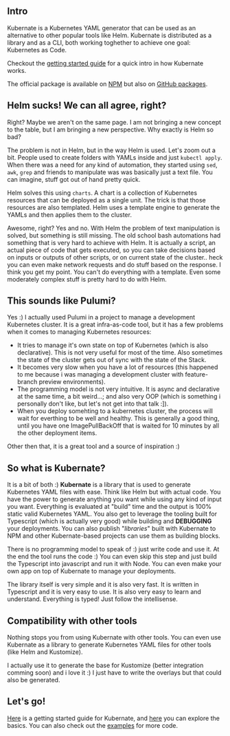 ## Intro

Kubernate is a Kubernetes YAML generator that can be used as an alternative to other popular tools like Helm. Kubernate is distributed as a library and as a CLI, both working toghether to achieve one goal: Kubernetes as Code.

Checkout the [getting started guide](/getting-started) for a quick intro in how Kubernate works.

The official package is available on [NPM](https://npmjs.org/kubernate) but also on [GitHub packages](https://github.com/laurci/kubernate/packages/963222).

## Helm sucks! We can all agree, right?

Right? Maybe we aren't on the same page. I am not bringing a new concept to the table, but I am bringing a new perspective. Why exactly is Helm so bad?

The problem is not in Helm, but in the way Helm is used. Let's zoom out a bit. People used to create folders with YAMLs inside and just `kubectl apply`. When there was a need for any kind of automation, they started using `sed`, `awk`, `grep` and friends to manipulate was was basically just a text file. You can imagine, stuff got out of hand pretty quick.

Helm solves this using `charts`. A chart is a collection of Kubernetes resources that can be deployed as a single unit. The trick is that those resources are also templated. Helm uses a template engine to generate the YAMLs and then applies them to the cluster.

Awesome, right? Yes and no. With Helm the problem of text manipulation is solved, but something is still missing. The old school bash automations had something that is very hard to achieve with Helm. It is actually a script, an actual piece of code that gets executed, so you can take decisions based on inputs or outputs of other scripts, or on current state of the cluster.. heck you can even make network requests and do stuff based on the response. I think you get my point. You can't do everything with a template. Even some moderately complex stuff is pretty hard to do with Helm.

## This sounds like Pulumi?

Yes :) I actually used Pulumi in a project to manage a development Kubernetes cluster. It is a great infra-as-code tool, but it has a few problems when it comes to managing Kubernetes resources:

-   It tries to manage it's own state on top of Kubernetes (which is also declarative). This is not very useful for most of the time. Also sometimes the state of the cluster gets out of sync with the state of the Stack.
-   It becomes very slow when you have a lot of resources (this happened to me because i was managing a development cluster with feature-branch preview environments).
-   The programming model is not very intuitive. It is async and declarative at the same time, a bit weird...; and also very OOP (which is something i personally don't like, but let's not get into that talk :]).
-   When you deploy somehting to a kubernetes cluster, the process will wait for everthing to be well and healthy. This is generally a good thing, until you have one ImagePullBackOff that is waited for 10 minutes by all the other deployment items.

Other then that, it is a great tool and a source of inspiration :)

## So what is Kubernate?

It is a bit of both :) **Kubernate** is a library that is used to generate Kubernetes YAML files with ease. Think like Helm but with actual code. You have the power to generate anything you want while using any kind of input you want. Everything is evaluated at "build" time and the output is 100% static valid Kubernetes YAML. You also get to leverage the tooling built for Typescript (which is actually very good) while building and **DEBUGGING** your deployments. You can also publish "_libraries_" built with Kubernate to NPM and other Kubernate-based projects can use them as building blocks.

There is no programming model to speak of :) just write code and use it. At the end the tool runs the code :) You can even skip this step and just build the Typescript into javascript and run it with Node. You can even make your own app on top of Kubernate to manage your deployments.

The library itself is very simple and it is also very fast. It is written in Typescript and it is very easy to use. It is also very easy to learn and understand. Everything is typed! Just follow the intellisense.

## Compatibility with other tools

Nothing stops you from using Kubernate with other tools. You can even use Kubernate as a library to generate Kubernetes YAML files for other tools (like Helm and Kustomize).

I actually use it to generate the base for Kustomize (better integration comming soon) and i love it :) I just have to write the overlays but that could also be generated.

## Let's go!

[Here](/getting-started) is a getting started guide for Kubernate, and [here](/basics/kubernaterc) you can explore the basics. You can also check out the [examples](https://github.com/laurci/kubernate-examples) for more code.

